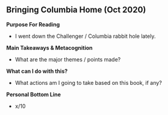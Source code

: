 ## Bringing Columbia Home (Oct 2020)

**Purpose For Reading**
- I went down the Challenger / Columbia rabbit hole lately.
 
**Main Takeaways & Metacognition**
- What are the major themes / points made?

**What can I do with this?**
- What actions am I going to take based on this book, if any?

**Personal Bottom Line**
- x/10
<!--stackedit_data:
eyJoaXN0b3J5IjpbLTE5MTIyNzI1NjNdfQ==
-->